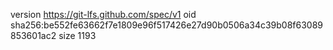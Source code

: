 version https://git-lfs.github.com/spec/v1
oid sha256:be552fe63662f7e1809e96f517426e27d90b0506a34c39b08f63089853601ac2
size 1193
